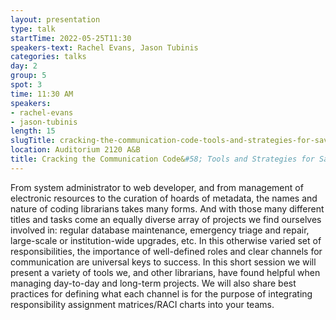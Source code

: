 ```yaml
---
layout: presentation
type: talk 
startTime: 2022-05-25T11:30
speakers-text: Rachel Evans, Jason Tubinis
categories: talks
day: 2
group: 5
spot: 3
time: 11:30 AM
speakers:
- rachel-evans
- jason-tubinis
length: 15
slugTitle: cracking-the-communication-code-tools-and-strategies-for-savvy-project-management
location: Auditorium 2120 A&B
title: Cracking the Communication Code&#58; Tools and Strategies for Savvy Project Management
---
```

From system administrator to web developer, and from management of electronic resources to the curation of hoards of metadata, the names and nature of coding librarians takes many forms. And with those many different titles and tasks come an equally diverse array of projects we find ourselves involved in: regular database maintenance, emergency triage and repair, large-scale or institution-wide upgrades, etc. In this otherwise varied set of responsibilities, the importance of well-defined roles and clear channels for communication are universal keys to success. In this short session we will present a variety of tools we, and other librarians, have found helpful when managing day-to-day and long-term projects. We will also share best practices for defining what each channel is for the purpose of integrating responsibility assignment matrices/RACI charts into your teams.